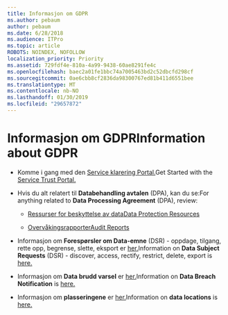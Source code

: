 ```yaml
---
title: Informasjon om GDPR
ms.author: pebaum
author: pebaum
ms.date: 6/28/2018
ms.audience: ITPro
ms.topic: article
ROBOTS: NOINDEX, NOFOLLOW
localization_priority: Priority
ms.assetid: 729fdf4e-810a-4a99-9438-60ae8291fe4c
ms.openlocfilehash: baec2a01fe1bbc74a7005463bd2c52dbcfd298cf
ms.sourcegitcommit: 0ae6cbb8cf2836da98300767ed81b411d6551bee
ms.translationtype: MT
ms.contentlocale: nb-NO
ms.lasthandoff: 01/30/2019
ms.locfileid: "29657872"
---
```

# <a name="information-about-gdpr"></a><span data-ttu-id="3ede4-102">Informasjon om GDPR</span><span class="sxs-lookup"><span data-stu-id="3ede4-102">Information about GDPR</span></span>

- <span data-ttu-id="3ede4-103">Komme i gang med den [Service klarering Portal.](https://servicetrust.microsoft.com/ViewPage/GDPRGetStarted)</span><span class="sxs-lookup"><span data-stu-id="3ede4-103">Get Started with the [Service Trust Portal.](https://servicetrust.microsoft.com/ViewPage/GDPRGetStarted)</span></span>
    
- <span data-ttu-id="3ede4-104">Hvis du alt relatert til **Databehandling avtalen** (DPA), kan du se:</span><span class="sxs-lookup"><span data-stu-id="3ede4-104">For anything related to **Data Processing Agreement** (DPA), review:</span></span> 
    
  - [<span data-ttu-id="3ede4-105">Ressurser for beskyttelse av data</span><span class="sxs-lookup"><span data-stu-id="3ede4-105">Data Protection Resources</span></span>](https://servicetrust.microsoft.com/ViewPage/TrustDocuments)
    
  - [<span data-ttu-id="3ede4-106">Overvåkingsrapporter</span><span class="sxs-lookup"><span data-stu-id="3ede4-106">Audit Reports</span></span>](https://servicetrust.microsoft.com/ViewPage/MSComplianceGuide)
    
- <span data-ttu-id="3ede4-107">Informasjon om **Forespørsler om Data-emne** (DSR) - oppdage, tilgang, rette opp, begrense, slette, eksport er [her.](https://docs.microsoft.com/microsoft-365/compliance/gdpr-dsr-office365)</span><span class="sxs-lookup"><span data-stu-id="3ede4-107">Information on **Data Subject Requests** (DSR) - discover, access, rectify, restrict, delete, export is [here.](https://docs.microsoft.com/microsoft-365/compliance/gdpr-dsr-office365)</span></span>
    
- <span data-ttu-id="3ede4-108">Informasjon om **Data brudd varsel** er [her.](https://servicetrust.microsoft.com/ViewPage/GDPRBreach)</span><span class="sxs-lookup"><span data-stu-id="3ede4-108">Information on **Data Breach Notification** is [here.](https://servicetrust.microsoft.com/ViewPage/GDPRBreach)</span></span>
    
- <span data-ttu-id="3ede4-109">Informasjon om **plasseringene** er [her.](https://products.office.com/where-is-your-data-located?ms.officeurl=datamaps&amp;geo=All#All)</span><span class="sxs-lookup"><span data-stu-id="3ede4-109">Information on **data locations** is [here.](https://products.office.com/where-is-your-data-located?ms.officeurl=datamaps&amp;geo=All#All)</span></span>
    


